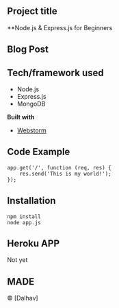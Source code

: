 
## Project title
**Node.js & Express.js for Beginners

## Blog Post


## Tech/framework used
 - Node.js
 - Express.js
 - MongoDB

<b>Built with</b>
- [Webstorm](https://www.jetbrains.com/webstorm/)

## Code Example
~~~
app.get('/', function (req, res) {
    res.send('This is my world!');
});
~~~

## Installation
~~~
npm install
node app.js
~~~

## Heroku APP
Not yet

## MADE
© [Dalhav]
